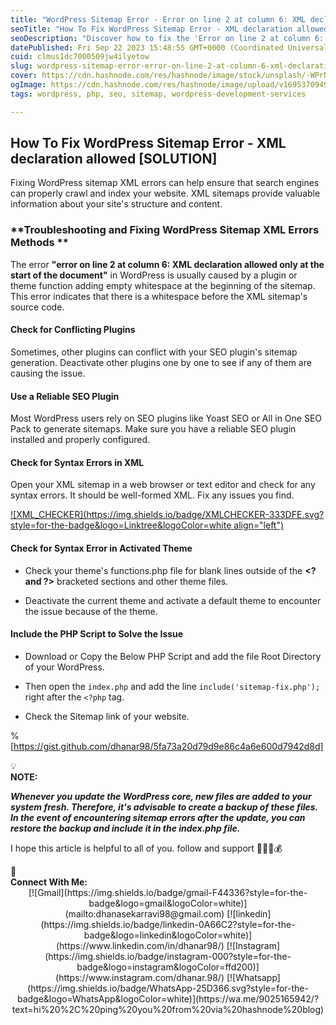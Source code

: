 ```yaml
---
title: "WordPress Sitemap Error - Error on line 2 at column 6: XML declaration allowed [FIXED]"
seoTitle: "How To Fix WordPress Sitemap Error - XML declaration allowed -SOLUTION"
seoDescription: "Discover how to fix the 'Error on line 2 at column 6: XML declaration allowed' issue in your WordPress sitemap. Follow step-by-step instructions to resolve"
datePublished: Fri Sep 22 2023 15:48:55 GMT+0000 (Coordinated Universal Time)
cuid: clmus1dc7000509jw4ilyetow
slug: wordpress-sitemap-error-error-on-line-2-at-column-6-xml-declaration-allowed-fixed
cover: https://cdn.hashnode.com/res/hashnode/image/stock/unsplash/-WPrNEM_6dg/upload/3f7bb6346cb36caac56cccbcfa82ddc1.jpeg
ogImage: https://cdn.hashnode.com/res/hashnode/image/upload/v1695370949292/1d39ee1d-9c83-47bd-a20c-101be0df69d9.png
tags: wordpress, php, seo, sitemap, wordpress-development-services

---
```


## How To Fix WordPress Sitemap Error - XML declaration allowed \[SOLUTION\]

Fixing WordPress sitemap XML errors can help ensure that search engines can properly crawl and index your website. XML sitemaps provide valuable information about your site's structure and content.

### **Troubleshooting and Fixing WordPress Sitemap XML Errors Methods **

The error **"error on line 2 at column 6: XML declaration allowed only at the start of the document"** in WordPress is usually caused by a plugin or theme function adding empty whitespace at the beginning of the sitemap. This error indicates that there is a whitespace before the XML sitemap's source code.

#### **Check for Conflicting Plugins**

Sometimes, other plugins can conflict with your SEO plugin's sitemap generation. Deactivate other plugins one by one to see if any of them are causing the issue.

#### **Use a Reliable SEO Plugin**

Most WordPress users rely on SEO plugins like Yoast SEO or All in One SEO Pack to generate sitemaps. Make sure you have a reliable SEO plugin installed and properly configured.

#### **Check for Syntax Errors in XML**

Open your XML sitemap in a web browser or text editor and check for any syntax errors. It should be well-formed XML. Fix any issues you find.

[![XML_CHECKER](https://img.shields.io/badge/XMLCHECKER-333DFE.svg?style=for-the-badge&logo=Linktree&logoColor=white align="left")](https://www.liquid-technologies.com/online-xml-validator)

#### **Check for Syntax Error in Activated Theme**

* Check your theme's functions.php file for blank lines outside of the **&lt;? and ?&gt;** bracketed sections and other theme files.
    
* Deactivate the current theme and activate a default theme to encounter the issue because of the theme.
    

#### Include the PHP Script to Solve the Issue

* Download or Copy the Below PHP Script and add the file Root Directory of your WordPress.
    
* Then open the `index.php` and add the line `include('sitemap-fix.php');` right after the `<?php` tag.
    
* Check the Sitemap link of your website.
    

%[https://gist.github.com/dhanar98/5fa73a20d79d9e86c4a6e600d7942d8d] 

<div data-node-type="callout">
<div data-node-type="callout-emoji">💡</div>
<div data-node-type="callout-text"><strong>NOTE:</strong></div>
</div>

***Whenever you update the WordPress core, new files are added to your system fresh. Therefore, it's advisable to create a backup of these files. In the event of encountering sitemap errors after the update, you can restore the backup and include it in the index.php file.***

I hope this article is helpful to all of you. follow and support 💜💜💜💰

<div data-node-type="callout">
<div data-node-type="callout-emoji">📱</div>
<div data-node-type="callout-text"><strong>Connect With Me:</strong></div>
</div>

<center>
[![Gmail](https://img.shields.io/badge/gmail-F44336?style=for-the-badge&logo=gmail&logoColor=white)](mailto:dhanasekarravi98@gmail.com)
[![linkedin](https://img.shields.io/badge/linkedin-0A66C2?style=for-the-badge&logo=linkedin&logoColor=white)](https://www.linkedin.com/in/dhanar98/)
[![Instagram](https://img.shields.io/badge/instagram-000?style=for-the-badge&logo=instagram&logoColor=ffd200)](https://www.instagram.com/dhanar.98/)
[![Whatsapp](https://img.shields.io/badge/WhatsApp-25D366.svg?style=for-the-badge&logo=WhatsApp&logoColor=white)](https://wa.me/9025165942/?text=hi%20%2C%20ping%20you%20from%20via%20hashnode%20blog)
</center>